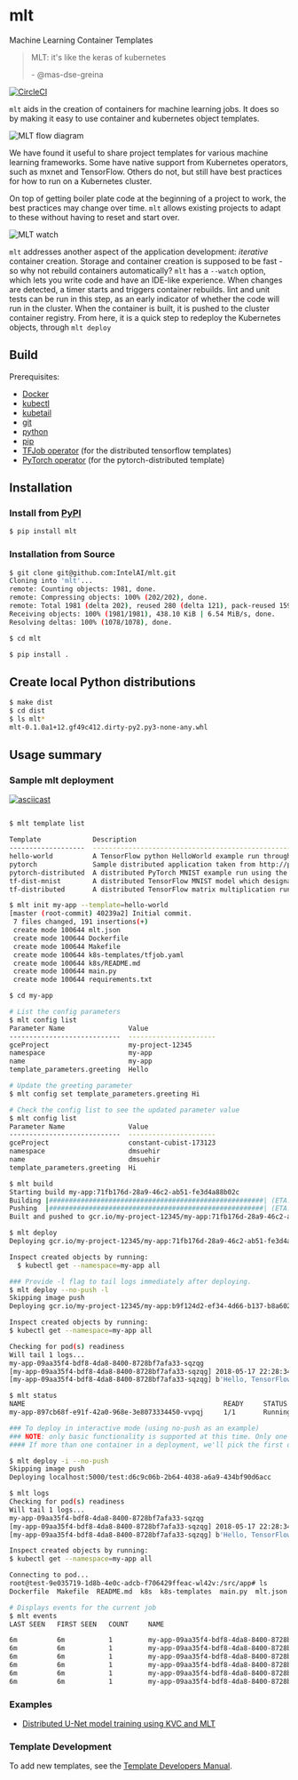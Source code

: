 # mlt
Machine Learning Container Templates

> MLT: it's like the keras of kubernetes
>
> \- @mas-dse-greina

[![CircleCI](https://circleci.com/gh/IntelAI/mlt.svg?style=svg&circle-token=239cc4305ca25063bf9a40cd332c822f5e64663f)](https://circleci.com/gh/IntelAI/mlt)

`mlt` aids in the creation of containers for machine learning jobs.
It does so by making it easy to use container and kubernetes object templates.

![MLT flow diagram](docs/mlt.png)

We have found it useful to share project templates for various machine learning frameworks. Some have native support from Kubernetes operators, such as mxnet and TensorFlow. Others do not, but still have best practices for how to run on a Kubernetes cluster.

On top of getting boiler plate code at the beginning of a project to work, the best practices may change over time. `mlt` allows existing projects to adapt to these without having to reset and start over.

![MLT watch](docs/watch.png)

`mlt` addresses another aspect of the application development: _iterative_ container creation. Storage and container creation is supposed to be fast - so why not rebuild containers automatically?
`mlt` has a `--watch` option, which lets you write code and have an IDE-like experience.
When changes are detected, a timer starts and triggers container rebuilds.
lint and unit tests can be run in this step, as an early indicator of whether the code will run in the cluster.
When the container is built, it is pushed to the cluster container registry.
From here, it is a quick step to redeploy the Kubernetes objects, through `mlt deploy`


## Build

Prerequisites:
- [Docker](https://docs.docker.com/install/)
- [kubectl](https://kubernetes.io/docs/tasks/tools/install-kubectl/)
- [kubetail](https://github.com/johanhaleby/kubetail)
- [git](https://git-scm.com/book/en/v2/Getting-Started-Installing-Git)
- [python](https://www.python.org/downloads/)
- [pip](https://pip.pypa.io/en/stable/installing/)
- [TFJob operator](https://github.com/kubeflow/tf-operator#installing-the-tfjob-crd-and-operator-on-your-k8s-cluster) (for the distributed tensorflow templates)
- [PyTorch operator](https://github.com/kubeflow/pytorch-operator) (for the pytorch-distributed template)


## Installation

### Install from [PyPI](https://pypi.org/)
```bash
$ pip install mlt
```

### Installation from Source

```bash
$ git clone git@github.com:IntelAI/mlt.git
Cloning into 'mlt'...
remote: Counting objects: 1981, done.
remote: Compressing objects: 100% (202/202), done.
remote: Total 1981 (delta 202), reused 280 (delta 121), pack-reused 1599
Receiving objects: 100% (1981/1981), 438.10 KiB | 6.54 MiB/s, done.
Resolving deltas: 100% (1078/1078), done.

$ cd mlt

$ pip install .
```

## Create local Python distributions
```bash
$ make dist
$ cd dist
$ ls mlt*
mlt-0.1.0a1+12.gf49c412.dirty-py2.py3-none-any.whl
```

## Usage summary

### Sample mlt deployment
[![asciicast](https://asciinema.org/a/171353.png)](https://asciinema.org/a/171353)

```bash

$ mlt template list

Template             Description
-------------------  --------------------------------------------------------------------------------------------------
hello-world          A TensorFlow python HelloWorld example run through Kubernetes Jobs.
pytorch              Sample distributed application taken from http://pytorch.org/tutorials/intermediate/dist_tuto.html
pytorch-distributed  A distributed PyTorch MNIST example run using the pytorch-operator.
tf-dist-mnist        A distributed TensorFlow MNIST model which designates worker 0 as the chief.
tf-distributed       A distributed TensorFlow matrix multiplication run through the TensorFlow Kubernetes Operator.

$ mlt init my-app --template=hello-world
[master (root-commit) 40239a2] Initial commit.
 7 files changed, 191 insertions(+)
 create mode 100644 mlt.json
 create mode 100644 Dockerfile
 create mode 100644 Makefile
 create mode 100644 k8s-templates/tfjob.yaml
 create mode 100644 k8s/README.md
 create mode 100644 main.py
 create mode 100644 requirements.txt

$ cd my-app

# List the config parameters
$ mlt config list
Parameter Name                Value
----------------------------  ----------------------
gceProject                    my-project-12345
namespace                     my-app
name                          my-app
template_parameters.greeting  Hello

# Update the greeting parameter
$ mlt config set template_parameters.greeting Hi

# Check the config list to see the updated parameter value
$ mlt config list
Parameter Name                Value
----------------------------  ----------------------
gceProject                    constant-cubist-173123
namespace                     dmsuehir
name                          dmsuehir
template_parameters.greeting  Hi

$ mlt build
Starting build my-app:71fb176d-28a9-46c2-ab51-fe3d4a88b02c
Building |######################################################| (ETA:  0:00:00)
Pushing  |######################################################| (ETA:  0:00:00)
Built and pushed to gcr.io/my-project-12345/my-app:71fb176d-28a9-46c2-ab51-fe3d4a88b02c

$ mlt deploy
Deploying gcr.io/my-project-12345/my-app:71fb176d-28a9-46c2-ab51-fe3d4a88b02c

Inspect created objects by running:
  $ kubectl get --namespace=my-app all

### Provide -l flag to tail logs immediately after deploying.
$ mlt deploy --no-push -l
Skipping image push
Deploying gcr.io/my-project-12345/my-app:b9f124d2-ef34-4d66-b137-b8a6026bf782

Inspect created objects by running:
$ kubectl get --namespace=my-app all

Checking for pod(s) readiness
Will tail 1 logs...
my-app-09aa35f4-bdf8-4da8-8400-8728bf7afa33-sqzqg
[my-app-09aa35f4-bdf8-4da8-8400-8728bf7afa33-sqzqg] 2018-05-17 22:28:34.578791: I tensorflow/core/platform/cpu_feature_guard.cc:140] Your CPU supports instructions that this TensorFlow binary was not compiled to use: AVX2 AVX512F FMA
[my-app-09aa35f4-bdf8-4da8-8400-8728bf7afa33-sqzqg] b'Hello, TensorFlow!'

$ mlt status
NAME                                                  READY     STATUS    RESTARTS   AGE       IP            NODE
my-app-897cb68f-e91f-42a0-968e-3e8073334450-vvpqj     1/1       Running   0          14s       10.23.45.67   gke-my-cluster-highmem-8-skylake-1

### To deploy in interactive mode (using no-push as an example)
### NOTE: only basic functionality is supported at this time. Only one container and one pod in a deployment for now.
#### If more than one container in a deployment, we'll pick the first one we find and deploy that.

$ mlt deploy -i --no-push
Skipping image push
Deploying localhost:5000/test:d6c9c06b-2b64-4038-a6a9-434bf90d6acc

$ mlt logs
Checking for pod(s) readiness
Will tail 1 logs...
my-app-09aa35f4-bdf8-4da8-8400-8728bf7afa33-sqzqg
[my-app-09aa35f4-bdf8-4da8-8400-8728bf7afa33-sqzqg] 2018-05-17 22:28:34.578791: I tensorflow/core/platform/cpu_feature_guard.cc:140] Your CPU supports instructions that this TensorFlow binary was not compiled to use: AVX2 AVX512F FMA
[my-app-09aa35f4-bdf8-4da8-8400-8728bf7afa33-sqzqg] b'Hello, TensorFlow!'

Inspect created objects by running:
$ kubectl get --namespace=my-app all

Connecting to pod...
root@test-9e035719-1d8b-4e0c-adcb-f706429ffeac-wl42v:/src/app# ls
Dockerfile  Makefile  README.md  k8s  k8s-templates  main.py  mlt.json	requirements.txt

# Displays events for the current job
$ mlt events
LAST SEEN   FIRST SEEN   COUNT     NAME                                                                            KIND      SUBOBJECT                     TYPE      REASON                  SOURCE                                                   MESSAGE

6m          6m           1         my-app-09aa35f4-bdf8-4da8-8400-8728bf7afa33-sqzqg.152f8f13466696b4              Pod                                     Normal    Scheduled               default-scheduler                                        Successfully assigned my-app-09aa35f4-bdf8-4da8-8400-8728bf7afa33-sqzqg to gke-dls-us-n1-highmem-8-skylake-82af83b4-8nvh
6m          6m           1         my-app-09aa35f4-bdf8-4da8-8400-8728bf7afa33-sqzqg.152f8f134ff373d7              Pod                                     Normal    SuccessfulMountVolume   kubelet, gke-dls-us-n1-highmem-8-skylake-82af83b4-8nvh   MountVolume.SetUp succeeded for volume "default-token-grq2c"
6m          6m           1         my-app-09aa35f4-bdf8-4da8-8400-8728bf7afa33-sqzqg.152f8f1399b33ba0              Pod       spec.containers{my-app}       Normal    Pulled                  kubelet, gke-dls-us-n1-highmem-8-skylake-82af83b4-8nvh   Container image "gcr.io/my-project-12345/my-app:b9f124d2-ef34-4d66-b137-b8a6026bf782" already present on machine
6m          6m           1         my-app-09aa35f4-bdf8-4da8-8400-8728bf7afa33-sqzqg.152f8f139dec0dc3              Pod       spec.containers{my-app}       Normal    Created                 kubelet, gke-dls-us-n1-highmem-8-skylake-82af83b4-8nvh   Created container
6m          6m           1         my-app-09aa35f4-bdf8-4da8-8400-8728bf7afa33-sqzqg.152f8f13a2ea0ff6              Pod       spec.containers{my-app}       Normal    Started                 kubelet, gke-dls-us-n1-highmem-8-skylake-82af83b4-8nvh   Started container
6m          6m           1         my-app-09aa35f4-bdf8-4da8-8400-8728bf7afa33.152f8f13461279e4                    Job                                     Normal    SuccessfulCreate        job-controller                                           Created pod: my-app-09aa35f4-bdf8-4da8-8400-8728bf7afa33-sqzqg


```

### Examples

* [Distributed U-Net model training using KVC and MLT](examples/distributed_unet)

### Template Development

To add new templates, see the [Template Developers Manual](docs/template_developers.md).
